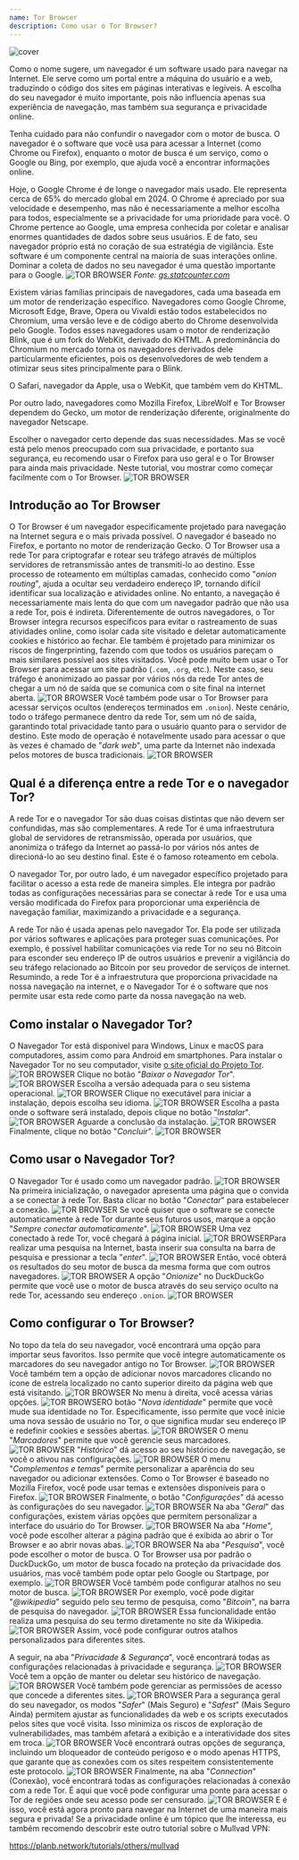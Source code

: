 ```yaml
---
name: Tor Browser
description: Como usar o Tor Browser?
---
```

![cover](assets/cover.webp)

Como o nome sugere, um navegador é um software usado para navegar na Internet. Ele serve como um portal entre a máquina do usuário e a web, traduzindo o código dos sites em páginas interativas e legíveis. A escolha do seu navegador é muito importante, pois não influencia apenas sua experiência de navegação, mas também sua segurança e privacidade online.

Tenha cuidado para não confundir o navegador com o motor de busca. O navegador é o software que você usa para acessar a Internet (como Chrome ou Firefox), enquanto o motor de busca é um serviço, como o Google ou Bing, por exemplo, que ajuda você a encontrar informações online.

Hoje, o Google Chrome é de longe o navegador mais usado. Ele representa cerca de 65% do mercado global em 2024. O Chrome é apreciado por sua velocidade e desempenho, mas não é necessariamente a melhor escolha para todos, especialmente se a privacidade for uma prioridade para você. O Chrome pertence ao Google, uma empresa conhecida por coletar e analisar enormes quantidades de dados sobre seus usuários. E de fato, seu navegador próprio está no coração de sua estratégia de vigilância. Este software é um componente central na maioria de suas interações online. Dominar a coleta de dados no seu navegador é uma questão importante para o Google.
![TOR BROWSER](assets/notext/01.webp)
*Fonte: [gs.statcounter.com](https://gs.statcounter.com/browser-market-share)*

Existem várias famílias principais de navegadores, cada uma baseada em um motor de renderização específico. Navegadores como Google Chrome, Microsoft Edge, Brave, Opera ou Vivaldi estão todos estabelecidos no Chromium, uma versão leve e de código aberto do Chrome desenvolvida pelo Google. Todos esses navegadores usam o motor de renderização Blink, que é um fork do WebKit, derivado do KHTML. A predominância do Chromium no mercado torna os navegadores derivados dele particularmente eficientes, pois os desenvolvedores de web tendem a otimizar seus sites principalmente para o Blink.

O Safari, navegador da Apple, usa o WebKit, que também vem do KHTML.

Por outro lado, navegadores como Mozilla Firefox, LibreWolf e Tor Browser dependem do Gecko, um motor de renderização diferente, originalmente do navegador Netscape.

Escolher o navegador certo depende das suas necessidades. Mas se você está pelo menos preocupado com sua privacidade, e portanto sua segurança, eu recomendo usar o Firefox para uso geral e o Tor Browser para ainda mais privacidade. Neste tutorial, vou mostrar como começar facilmente com o Tor Browser.
![TOR BROWSER](assets/notext/02.webp)

## Introdução ao Tor Browser

O Tor Browser é um navegador especificamente projetado para navegação na Internet segura e o mais privada possível. O navegador é baseado no Firefox, e portanto no motor de renderização Gecko.
O Tor Browser usa a rede Tor para criptografar e rotear seu tráfego através de múltiplos servidores de retransmissão antes de transmiti-lo ao destino. Esse processo de roteamento em múltiplas camadas, conhecido como "*onion routing*", ajuda a ocultar seu verdadeiro endereço IP, tornando difícil identificar sua localização e atividades online. No entanto, a navegação é necessariamente mais lenta do que com um navegador padrão que não usa a rede Tor, pois é indireta.
Diferentemente de outros navegadores, o Tor Browser integra recursos específicos para evitar o rastreamento de suas atividades online, como isolar cada site visitado e deletar automaticamente cookies e histórico ao fechar. Ele também é projetado para minimizar os riscos de fingerprinting, fazendo com que todos os usuários pareçam o mais similares possível aos sites visitados.
Você pode muito bem usar o Tor Browser para acessar um site padrão (`.com`, `.org`, etc.). Neste caso, seu tráfego é anonimizado ao passar por vários nós da rede Tor antes de chegar a um nó de saída que se comunica com o site final na internet aberta. ![TOR BROWSER](assets/notext/03.webp)
Você também pode usar o Tor Browser para acessar serviços ocultos (endereços terminados em `.onion`). Neste cenário, todo o tráfego permanece dentro da rede Tor, sem um nó de saída, garantindo total privacidade tanto para o usuário quanto para o servidor de destino. Este modo de operação é notavelmente usado para acessar o que às vezes é chamado de "*dark web*", uma parte da Internet não indexada pelos motores de busca tradicionais.
![TOR BROWSER](assets/notext/04.webp)

## Qual é a diferença entre a rede Tor e o navegador Tor?

A rede Tor e o navegador Tor são duas coisas distintas que não devem ser confundidas, mas são complementares. A rede Tor é uma infraestrutura global de servidores de retransmissão, operada por usuários, que anonimiza o tráfego da Internet ao passá-lo por vários nós antes de direcioná-lo ao seu destino final. Este é o famoso roteamento em cebola.

O navegador Tor, por outro lado, é um navegador específico projetado para facilitar o acesso a esta rede de maneira simples. Ele integra por padrão todas as configurações necessárias para se conectar à rede Tor e usa uma versão modificada do Firefox para proporcionar uma experiência de navegação familiar, maximizando a privacidade e a segurança.

A rede Tor não é usada apenas pelo navegador Tor. Ela pode ser utilizada por vários softwares e aplicações para proteger suas comunicações. Por exemplo, é possível habilitar comunicações via rede Tor no seu nó Bitcoin para esconder seu endereço IP de outros usuários e prevenir a vigilância do seu tráfego relacionado ao Bitcoin por seu provedor de serviços de internet.
Resumindo, a rede Tor é a infraestrutura que proporciona privacidade na nossa navegação na internet, e o Navegador Tor é o software que nos permite usar esta rede como parte da nossa navegação na web.

## Como instalar o Navegador Tor?

O Navegador Tor está disponível para Windows, Linux e macOS para computadores, assim como para Android em smartphones. Para instalar o Navegador Tor no seu computador, visite [o site oficial do Projeto Tor](https://www.torproject.org/).
![TOR BROWSER](assets/notext/05.webp)
Clique no botão "*Baixar o Navegador Tor*".
![TOR BROWSER](assets/notext/06.webp)
Escolha a versão adequada para o seu sistema operacional.
![TOR BROWSER](assets/notext/07.webp)
Clique no executável para iniciar a instalação, depois escolha seu idioma.
![TOR BROWSER](assets/notext/08.webp)
Escolha a pasta onde o software será instalado, depois clique no botão "*Instalar*".
![TOR BROWSER](assets/notext/09.webp)
Aguarde a conclusão da instalação.
![TOR BROWSER](assets/notext/10.webp)
Finalmente, clique no botão "*Concluir*".
![TOR BROWSER](assets/notext/11.webp)

## Como usar o Navegador Tor?

O Navegador Tor é usado como um navegador padrão.
![TOR BROWSER](assets/notext/12.webp)
Na primeira inicialização, o navegador apresenta uma página que o convida a se conectar à rede Tor. Basta clicar no botão "*Conectar*" para estabelecer a conexão.
![TOR BROWSER](assets/notext/13.webp)
Se você quiser que o software se conecte automaticamente à rede Tor durante seus futuros usos, marque a opção "*Sempre conectar automaticamente*".
![TOR BROWSER](assets/notext/14.webp)
Uma vez conectado à rede Tor, você chegará à página inicial.
![TOR BROWSER](assets/notext/15.webp)Para realizar uma pesquisa na Internet, basta inserir sua consulta na barra de pesquisa e pressionar a tecla "*enter*".
![TOR BROWSER](assets/notext/16.webp)
Então, você obterá os resultados do seu motor de busca da mesma forma que com outros navegadores.
![TOR BROWSER](assets/notext/17.webp)
A opção "*Onionize*" no DuckDuckGo permite que você use o motor de busca através do seu serviço oculto na rede Tor, acessando seu endereço `.onion`.
![TOR BROWSER](assets/notext/18.webp)

## Como configurar o Tor Browser?

No topo da tela do seu navegador, você encontrará uma opção para importar seus favoritos. Isso permite que você integre automaticamente os marcadores do seu navegador antigo no Tor Browser.
![TOR BROWSER](assets/notext/19.webp)
Você também tem a opção de adicionar novos marcadores clicando no ícone de estrela localizado no canto superior direito da página web que está visitando.
![TOR BROWSER](assets/notext/20.webp)
No menu à direita, você acessa várias opções.
![TOR BROWSER](assets/notext/21.webp)O botão "*Nova identidade*" permite que você mude sua identidade no Tor. Especificamente, isso permite que você inicie uma nova sessão de usuário no Tor, o que significa mudar seu endereço IP e redefinir cookies e sessões abertas.
![TOR BROWSER](assets/notext/22.webp)
O menu "*Marcadores*" permite que você gerencie seus marcadores.
![TOR BROWSER](assets/notext/23.webp)
"*Histórico*" dá acesso ao seu histórico de navegação, se você o ativou nas configurações.
![TOR BROWSER](assets/notext/24.webp)
O menu "*Complementos e temas*" permite personalizar a aparência do seu navegador ou adicionar extensões. Como o Tor Browser é baseado no Mozilla Firefox, você pode usar temas e extensões disponíveis para o Firefox.
![TOR BROWSER](assets/notext/25.webp)
Finalmente, o botão "*Configurações*" dá acesso às configurações do seu navegador.
![TOR BROWSER](assets/notext/26.webp)
Na aba "*Geral*" das configurações, existem várias opções que permitem personalizar a interface do usuário do Tor Browser.
![TOR BROWSER](assets/notext/27.webp)
Na aba "*Home*", você pode escolher alterar a página padrão que é exibida ao abrir o Tor Browser e ao abrir novas abas.
![TOR BROWSER](assets/notext/28.webp)
Na aba "*Pesquisa*", você pode escolher o motor de busca. O Tor Browser usa por padrão o DuckDuckGo, um motor de busca focado na proteção da privacidade dos usuários, mas você também pode optar pelo Google ou Startpage, por exemplo.
![TOR BROWSER](assets/notext/29.webp)
Você também pode configurar atalhos no seu motor de busca.
![TOR BROWSER](assets/notext/30.webp)
Por exemplo, você pode digitar "*@wikipedia*" seguido pelo seu termo de pesquisa, como "*Bitcoin*", na barra de pesquisa do navegador.
![TOR BROWSER](assets/notext/31.webp)
Essa funcionalidade então realiza uma pesquisa do seu termo diretamente no site da Wikipedia.
![TOR BROWSER](assets/notext/32.webp)
Assim, você pode configurar outros atalhos personalizados para diferentes sites.

A seguir, na aba "*Privacidade & Segurança*", você encontrará todas as configurações relacionadas à privacidade e segurança.
![TOR BROWSER](assets/notext/33.webp)
Você tem a opção de manter ou deletar seu histórico de navegação.
![TOR BROWSER](assets/notext/34.webp) Você também pode gerenciar as permissões de acesso que concede a diferentes sites.
![TOR BROWSER](assets/notext/35.webp)
Para a segurança geral do seu navegador, os modos "*Safer*" (Mais Seguro) e "*Safest*" (Mais Seguro Ainda) permitem ajustar as funcionalidades da web e os scripts executados pelos sites que você visita. Isso minimiza os riscos de exploração de vulnerabilidades, mas também afetará a exibição e a interatividade dos sites em troca. ![TOR BROWSER](assets/notext/36.webp) Você encontrará outras opções de segurança, incluindo um bloqueador de conteúdo perigoso e o modo apenas HTTPS, que garante que as conexões com os sites respeitem consistentemente este protocolo. ![TOR BROWSER](assets/notext/37.webp) Finalmente, na aba "*Connection*" (Conexão), você encontrará todas as configurações relacionadas à conexão com a rede Tor. É aqui que você pode configurar uma ponte para acessar o Tor de regiões onde seu acesso pode ser censurado. ![TOR BROWSER](assets/notext/38.webp) E é isso, você está agora pronto para navegar na Internet de uma maneira mais segura e privada! Se a privacidade online é um tópico que lhe interessa, eu também recomendo descobrir este outro tutorial sobre o Mullvad VPN:

https://planb.network/tutorials/others/mullvad